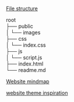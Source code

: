 [File structure](https://tree.nathanfriend.io/?s=(%27options!(%27fancy!true~fullPat0trailingSlas0rootDot!true)~2(%272%27public-images*css-index.css*js-script.js*index.html*readme.md*%27)~version!%271%27)*%5Cn-*%20%200h!false~2source!%0120-*)

root \
├── public \
│   └── images \
├── css \
│   └── index.css \
├── js \
│   └── script.js \
├── index.html \
└── readme.md


[Website mindmap](https://whimsical.com/blogging-com-EobhaBRie8wpQUu4HrZhSR)

[website theme inspiration](https://themewagon.github.io/blanca/)


